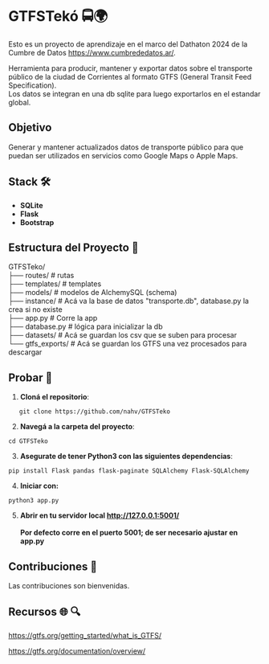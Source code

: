 # GTFSTekó 🚍🌍

Esto es un proyecto de aprendizaje en el marco del Dathaton 2024 de la Cumbre de Datos <https://www.cumbrededatos.ar/>.

Herramienta para producir, mantener y exportar datos sobre el transporte público de la ciudad de Corrientes al formato GTFS (General Transit Feed Specification). <br>
Los datos se integran en una db sqlite para luego exportarlos en el estandar global.

## Objetivo

Generar y mantener actualizados datos de transporte público para que puedan ser utilizados en servicios como Google Maps o Apple Maps.

## Stack 🛠️

- **SQLite**
- **Flask**
- **Bootstrap**

## Estructura del Proyecto 📁

GTFSTeko/ <br>
├── routes/             # rutas <br>
├── templates/          # templates <br>
├── models/             # modelos de AlchemySQL (schema) <br>
├── instance/           # Acá va la base de datos "transporte.db", database.py la crea si no existe <br>
├── app.py              # Corre la app <br>
├── database.py         # lógica para inicializar la db <br>
├── datasets/           # Acá se guardan los csv que se suben para procesar <br>
└── gtfs_exports/       # Acá se guardan los GTFS una vez procesados para descargar <br>


## Probar 🚀

1. **Cloná el repositorio**:
```
   git clone https://github.com/nahv/GTFSTeko
```
2. **Navegá a la carpeta del proyecto**:
```
cd GTFSTeko
```
3. **Asegurate de tener Python3 con las siguientes dependencias**:
```
pip install Flask pandas flask-paginate SQLAlchemy Flask-SQLAlchemy
```
4. **Iniciar con:**
```
python3 app.py
```
5. **Abrir en tu servidor local <http://127.0.0.1:5001/><br><br>Por defecto corre en el puerto 5001; de ser necesario ajustar en app.py**

## Contribuciones 🤝

Las contribuciones son bienvenidas.

## Recursos 🌐 🔍

<https://gtfs.org/getting_started/what_is_GTFS/>

<https://gtfs.org/documentation/overview/>